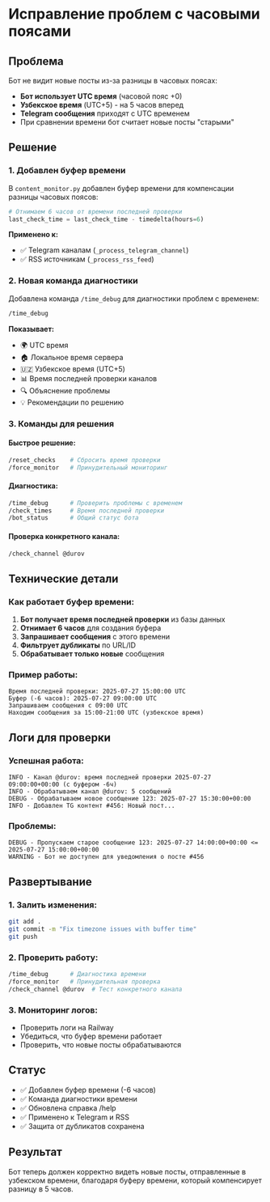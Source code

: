 # Исправление проблем с часовыми поясами

## Проблема
Бот не видит новые посты из-за разницы в часовых поясах:
- **Бот использует UTC время** (часовой пояс +0)
- **Узбекское время** (UTC+5) - на 5 часов вперед
- **Telegram сообщения** приходят с UTC временем
- При сравнении времени бот считает новые посты "старыми"

## Решение

### 1. Добавлен буфер времени
В `content_monitor.py` добавлен буфер времени для компенсации разницы часовых поясов:

```python
# Отнимаем 6 часов от времени последней проверки
last_check_time = last_check_time - timedelta(hours=6)
```

**Применено к:**
- ✅ Telegram каналам (`_process_telegram_channel`)
- ✅ RSS источникам (`_process_rss_feed`)

### 2. Новая команда диагностики
Добавлена команда `/time_debug` для диагностики проблем с временем:

```bash
/time_debug
```

**Показывает:**
- 🌍 UTC время
- 🏠 Локальное время сервера  
- 🇺🇿 Узбекское время (UTC+5)
- 📊 Время последней проверки каналов
- 🔍 Объяснение проблемы
- 💡 Рекомендации по решению

### 3. Команды для решения

#### Быстрое решение:
```bash
/reset_checks    # Сбросить время проверки
/force_monitor   # Принудительный мониторинг
```

#### Диагностика:
```bash
/time_debug      # Проверить проблемы с временем
/check_times     # Время последней проверки
/bot_status      # Общий статус бота
```

#### Проверка конкретного канала:
```bash
/check_channel @durov
```

## Технические детали

### Как работает буфер времени:
1. **Бот получает время последней проверки** из базы данных
2. **Отнимает 6 часов** для создания буфера
3. **Запрашивает сообщения** с этого времени
4. **Фильтрует дубликаты** по URL/ID
5. **Обрабатывает только новые** сообщения

### Пример работы:
```
Время последней проверки: 2025-07-27 15:00:00 UTC
Буфер (-6 часов): 2025-07-27 09:00:00 UTC
Запрашиваем сообщения с 09:00 UTC
Находим сообщения за 15:00-21:00 UTC (узбекское время)
```

## Логи для проверки

### Успешная работа:
```
INFO - Канал @durov: время последней проверки 2025-07-27 09:00:00+00:00 (с буфером -6ч)
INFO - Обрабатываем канал @durov: 5 сообщений
DEBUG - Обрабатываем новое сообщение 123: 2025-07-27 15:30:00+00:00
INFO - Добавлен TG контент #456: Новый пост...
```

### Проблемы:
```
DEBUG - Пропускаем старое сообщение 123: 2025-07-27 14:00:00+00:00 <= 2025-07-27 15:00:00+00:00
WARNING - Бот не доступен для уведомления о посте #456
```

## Развертывание

### 1. Залить изменения:
```bash
git add .
git commit -m "Fix timezone issues with buffer time"
git push
```

### 2. Проверить работу:
```bash
/time_debug      # Диагностика времени
/force_monitor   # Принудительная проверка
/check_channel @durov  # Тест конкретного канала
```

### 3. Мониторинг логов:
- Проверить логи на Railway
- Убедиться, что буфер времени работает
- Проверить, что новые посты обрабатываются

## Статус
- ✅ Добавлен буфер времени (-6 часов)
- ✅ Команда диагностики времени
- ✅ Обновлена справка /help
- ✅ Применено к Telegram и RSS
- ✅ Защита от дубликатов сохранена

## Результат
Бот теперь должен корректно видеть новые посты, отправленные в узбекском времени, благодаря буферу времени, который компенсирует разницу в 5 часов. 